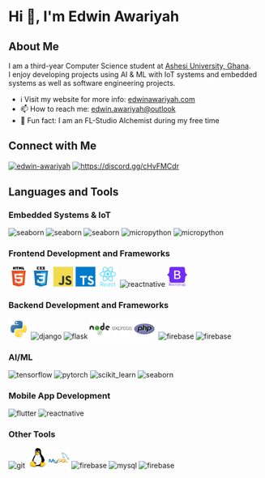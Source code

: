 # Hi 👋, I'm Edwin Awariyah

## About Me
I am a third-year Computer Science student at [Ashesi University, Ghana](https://www.ashesi.edu.gh/). 
<br>I enjoy developing projects using AI & ML with IoT systems and embedded systems as well as software engineering projects.

-  ℹ️ Visit my website for more info: [edwinawariyah.com](https://eawariyah.github.io/Profile/index.html)
- 📫 How to reach me: [edwin.awariyah@outlook](mailto:edwin.awariyah@outlook.com)
- 🎹 Fun fact: I am an FL-Studio Alchemist during my free time

## Connect with Me
<p align="left">
  <a href="https://linkedin.com/in/edwin-awariyah" target="blank"><img align="center" src="https://raw.githubusercontent.com/rahuldkjain/github-profile-readme-generator/master/src/images/icons/Social/linked-in-alt.svg" alt="edwin-awariyah" height="30" width="40" /></a>
  <a href="https://discord.gg/cHvFMCdr" target="blank"><img align="center" src="https://raw.githubusercontent.com/rahuldkjain/github-profile-readme-generator/master/src/images/icons/Social/discord.svg" alt="https://discord.gg/cHvFMCdr" height="30" width="40" /></a>
</p>

## Languages and Tools

### Embedded Systems & IoT
<p align="left">
  <img src="https://upload.wikimedia.org/wikipedia/commons/1/19/C_Logo.png" alt="seaborn" width="40" height="40"/>
  <img src="https://upload.wikimedia.org/wikipedia/commons/1/18/ISO_C%2B%2B_Logo.svg" alt="seaborn" width="40" height="40"/>  
  <img src="https://www.vectorlogo.zone/logos/arduino/arduino-icon.svg" alt="seaborn" width="40" height="40"/>
  <img src="https://upload.wikimedia.org/wikipedia/commons/4/4e/Micropython-logo.svg" alt="micropython" width="40" height="40"/>
  <img src="https://mqtt.org/assets/img/mqtt-logo-ver.jpg" alt="micropython" width="40" height="40"/>

</p>

### Frontend Development and Frameworks
<p align="left">
  <img src="https://raw.githubusercontent.com/devicons/devicon/master/icons/html5/html5-original-wordmark.svg" alt="html5" width="40" height="40"/>
  <img src="https://raw.githubusercontent.com/devicons/devicon/master/icons/css3/css3-original-wordmark.svg" alt="css3" width="40" height="40"/>
  <img src="https://raw.githubusercontent.com/devicons/devicon/master/icons/javascript/javascript-original.svg" alt="javascript" width="40" height="40"/>
  <img src="https://raw.githubusercontent.com/devicons/devicon/master/icons/typescript/typescript-original.svg" alt="typescript" width="40" height="40"/>
  <img src="https://raw.githubusercontent.com/devicons/devicon/master/icons/react/react-original-wordmark.svg" alt="react" width="40" height="40"/>
  <img src="https://reactnative.dev/img/header_logo.svg" alt="reactnative" width="40" height="40"/>
  <img src="https://raw.githubusercontent.com/devicons/devicon/master/icons/bootstrap/bootstrap-plain-wordmark.svg" alt="bootstrap" width="40" height="40"/>
</p>

### Backend Development and Frameworks
<p align="left">
  <img src="https://raw.githubusercontent.com/devicons/devicon/master/icons/python/python-original.svg" alt="python" width="40" height="40"/>
  <img src="https://cdn.worldvectorlogo.com/logos/django.svg" alt="django" width="40" height="40"/>
  <img src="https://www.vectorlogo.zone/logos/pocoo_flask/pocoo_flask-icon.svg" alt="flask" width="40" height="40"/>
  <img src="https://raw.githubusercontent.com/devicons/devicon/master/icons/nodejs/nodejs-original-wordmark.svg" alt="nodejs" width="40" height="40"/>
  <img src="https://raw.githubusercontent.com/devicons/devicon/master/icons/express/express-original-wordmark.svg" alt="express" width="40" height="40"/>
  <img src="https://raw.githubusercontent.com/devicons/devicon/master/icons/php/php-original.svg" alt="php" width="40" height="40"/>
  <img src="https://camo.githubusercontent.com/61135e092352a622c04c8564bc958cc757cc15909fb8499c01e6ab69d520da85/68747470733a2f2f736b696c6c69636f6e732e6465762f69636f6e733f693d6e6578746a73" alt="" height="40"/>
  <img src="https://www.ovhcloud.com/sites/default/files/styles/text_media_horizontal/public/2021-04/K8S-logo.png" alt="firebase" height="40"/>
    <img src="https://1000logos.net/wp-content/uploads/2020/08/Nginx-Symbol.jpg" alt="firebase" height="40"/>




</p>

### AI/ML
<p align="left">
  <img src="https://www.vectorlogo.zone/logos/tensorflow/tensorflow-icon.svg" alt="tensorflow" width="40" height="40"/>
  <img src="https://www.vectorlogo.zone/logos/pytorch/pytorch-icon.svg" alt="pytorch" width="40" height="40"/>
  <img src="https://upload.wikimedia.org/wikipedia/commons/0/05/Scikit_learn_logo_small.svg" alt="scikit_learn" width="40" height="40"/>
  <img src="https://seaborn.pydata.org/_images/logo-mark-lightbg.svg" alt="seaborn" width="40" height="40"/>
</p>


### Mobile App Development
<p align="left">
  <img src="https://www.vectorlogo.zone/logos/flutterio/flutterio-icon.svg" alt="flutter" width="40" height="40"/>
  <img src="https://reactnative.dev/img/header_logo.svg" alt="reactnative" width="40" height="40"/>
</p>

### Other Tools
<p align="left">
  <img src="https://www.vectorlogo.zone/logos/git-scm/git-scm-icon.svg" alt="git" width="40" height="40"/>
  <img src="https://raw.githubusercontent.com/devicons/devicon/master/icons/linux/linux-original.svg" alt="linux" width="40" height="40"/>
  <img src="https://raw.githubusercontent.com/devicons/devicon/master/icons/mysql/mysql-original-wordmark.svg" alt="MySQL" width="40" height="40"/>
  <img src="https://firebase.google.com/images/brand-guidelines/logo-standard.png" alt="firebase" height="40"/>
    <img src="https://cdn.icon-icons.com/icons2/2699/PNG/512/rust_lang_logo_icon_169776.png" alt="mysql" width="40" height="40"/>
            <img src="https://erwinstaal.nl/images/azure-iot-hub-450.png" alt="firebase" height="40"/>
                        <img src="https://upload.wikimedia.org/wikipedia/commons/thumb/f/fa/Microsoft_Azure.svg/640px-Microsoft_Azure.svg.png" alt="" height="40"/>




</p>

<!--## GitHub Stats

<p align="center">
  <img align="left" width = 25% src="https://github-readme-stats.vercel.app/api/top-langs?username=eawariyah&show_icons=true&locale=en&layout=compact" alt="eawariyah" />
  <img align="center" width = 32%  src="https://github-readme-stats.vercel.app/api?username=eawariyah&show_icons=true&locale=en" alt="eawariyah" />
  <img align="right" width = 32%  src="https://github-readme-streak-stats.herokuapp.com/?user=eawariyah" alt="eawariyah" />
</p>-->



